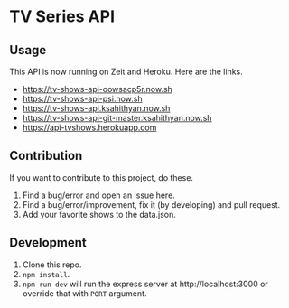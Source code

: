# TV Series API

## Usage

This API is now running on Zeit and Heroku. Here are the links.

- https://tv-shows-api-oowsacp5r.now.sh
- https://tv-shows-api-psi.now.sh
- https://tv-shows-api.ksahithyan.now.sh
- https://tv-shows-api-git-master.ksahithyan.now.sh
- https://api-tvshows.herokuapp.com

## Contribution

If you want to contribute to this project, do these.

1. Find a bug/error and open an issue here.
2. Find a bug/error/improvement, fix it (by developing) and pull request.
3. Add your favorite shows to the data.json.

## Development

1. Clone this repo.
2. `npm install`.
3. `npm run dev` will run the express server at http://localhost:3000 or override that with `PORT` argument.